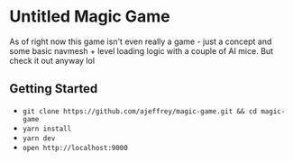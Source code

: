 # Untitled Magic Game

As of right now this game isn't even really a game - just a concept and some basic navmesh + level loading logic with a couple of AI mice. But check it out anyway lol

## Getting Started

- `git clone https://github.com/ajeffrey/magic-game.git && cd magic-game`
- `yarn install`
- `yarn dev`
- `open http://localhost:9000`

